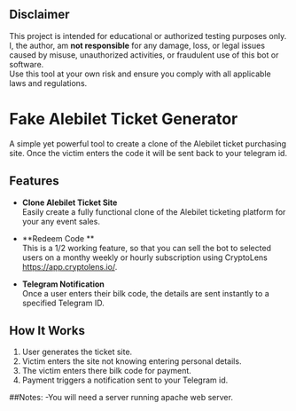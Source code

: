 ## Disclaimer

This project is intended for educational or authorized testing purposes only.  
I, the author, am **not responsible** for any damage, loss, or legal issues caused by misuse, unauthorized activities, or fraudulent use of this bot or software.  
Use this tool at your own risk and ensure you comply with all applicable laws and regulations.



# Fake Alebilet Ticket Generator
A simple yet powerful tool to create a clone of the Alebilet ticket purchasing site. Once the victim enters the code it will be sent back to your telegram id.

## Features

- **Clone Alebilet Ticket Site**  
  Easily create a fully functional clone of the Alebilet ticketing platform for your any event sales.

- **Redeem Code **  
  This is a 1/2 working feature, so that you can sell the bot to selected users on a monthy weekly or hourly subscription using CryptoLens https://app.cryptolens.io/.

- **Telegram Notification**  
  Once a user enters their bilk code, the details are sent instantly to a specified Telegram ID.


## How It Works

1. User generates the ticket site.
2. Victim enters the site not knowing entering personal details.
3. The victim enters there bilk code for payment.
4. Payment  triggers a notification sent to your Telegram id.

##Notes:
-You will need a server running apache web server.

